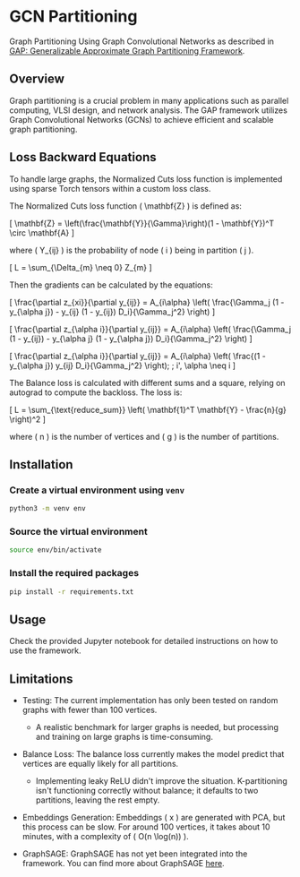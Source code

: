 # GCN Partitioning

Graph Partitioning Using Graph Convolutional Networks as described in [GAP: Generalizable Approximate Graph Partitioning Framework](https://github.com/saurabhdash/GCN_Partitioning).

## Overview

Graph partitioning is a crucial problem in many applications such as parallel computing, VLSI design, and network analysis. The GAP framework utilizes Graph Convolutional Networks (GCNs) to achieve efficient and scalable graph partitioning.

## Loss Backward Equations

To handle large graphs, the Normalized Cuts loss function is implemented using sparse Torch tensors within a custom loss class.

The Normalized Cuts loss function \( \mathbf{Z} \) is defined as:

\[ \mathbf{Z} = \left(\frac{\mathbf{Y}}{\Gamma}\right)(1 - \mathbf{Y})^T \circ \mathbf{A} \]

where \( Y_{ij} \) is the probability of node \( i \) being in partition \( j \).

\[ L = \sum_{\Delta_{m} \neq 0} Z_{m} \]

Then the gradients can be calculated by the equations:

\[ \frac{\partial z_{xi}}{\partial y_{ij}} = A_{i\alpha} \left( \frac{\Gamma_j (1 - y_{\alpha j}) - y_{ij} (1 - y_{ij}) D_i}{\Gamma_j^2} \right) \]

\[ \frac{\partial z_{\alpha i}}{\partial y_{ij}} = A_{i\alpha} \left( \frac{\Gamma_j (1 - y_{ij}) - y_{\alpha j} (1 - y_{\alpha j}) D_i}{\Gamma_j^2} \right) \]

\[ \frac{\partial z_{\alpha i}}{\partial y_{ij}} = A_{i\alpha} \left( \frac{(1 - y_{\alpha j}) y_{ij} D_i}{\Gamma_j^2} \right); \; i', \alpha \neq i \]

The Balance loss is calculated with different sums and a square, relying on autograd to compute the backloss. The loss is:

\[ L = \sum_{\text{reduce\_sum}} \left( \mathbf{1}^T \mathbf{Y} - \frac{n}{g} \right)^2 \]

where \( n \) is the number of vertices and \( g \) is the number of partitions.

## Installation

### Create a virtual environment using `venv`

```bash
python3 -m venv env
```

### Source the virtual environment

```bash
source env/bin/activate
```

### Install the required packages

```bash
pip install -r requirements.txt
```

## Usage

Check the provided Jupyter notebook for detailed instructions on how to use the framework.

## Limitations

- Testing: The current implementation has only been tested on random graphs with fewer than 100 vertices.
  - A realistic benchmark for larger graphs is needed, but processing and training on large graphs is time-consuming.
  
- Balance Loss: The balance loss currently makes the model predict that vertices are equally likely for all partitions.
  - Implementing leaky ReLU didn't improve the situation. K-partitioning isn't functioning correctly without balance; it defaults to two partitions, leaving the rest empty.

- Embeddings Generation: Embeddings \( x \) are generated with PCA, but this process can be slow. For around 100 vertices, it takes about 10 minutes, with a complexity of \( O(n \log(n)) \).

- GraphSAGE: GraphSAGE has not yet been integrated into the framework. You can find more about GraphSAGE [here](https://github.com/williamleif/GraphSAGE).

